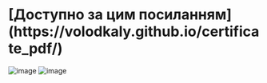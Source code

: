 <h1>
[Доступно за цим посиланням](https://volodkaly.github.io/certificate_pdf/)
</h1>

![image](https://github.com/user-attachments/assets/84808325-4c33-4446-b331-ae370d78cf25)
![image](https://github.com/user-attachments/assets/2250858f-59c0-47c7-a1ab-4a74bd390a14)
